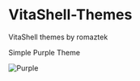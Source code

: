 # VitaShell-Themes
VitaShell themes by romaztek

Simple Purple Theme

![Purple](https://user-images.githubusercontent.com/10671637/87430118-6889be00-c5ed-11ea-993e-5e90d43a6e3b.png)
